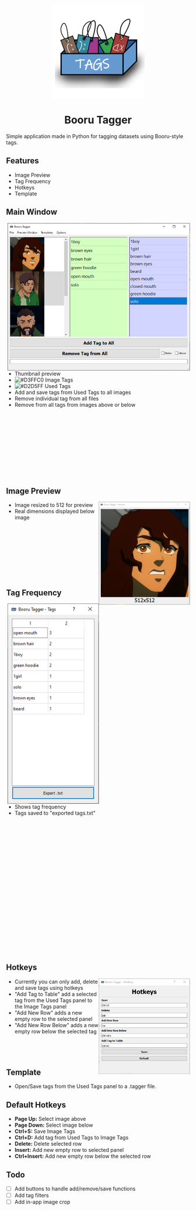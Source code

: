 <p align="center"><img src="assets/icon.png" alt="" /></p>
<h1 align="center">Booru Tagger</h1>

Simple application made in Python for tagging datasets using Booru-style tags.

## Features

- Image Preview
- Tag Frequency
- Hotkeys
- Template

## Main Window

<img src="assets/readme-images/main.png" align="right" width=500px/>

- Thumbnail preview 
- ![#D3FFC0](https://via.placeholder.com/15/D3FFC0/000000?text=+) Image Tags
- ![#D2D5FF](https://via.placeholder.com/15/D2D5FF/000000?text=+) Used Tags
- Add and save tags from Used Tags to all images
- Remove individual tag from all files
- Remove from all tags from images above or below
<p>&nbsp;</p>
<p>&nbsp;</p>
<p>&nbsp;</p>
<p>&nbsp;</p>
<p>&nbsp;</p>
<p>&nbsp;</p>

## Image Preview

<img src="assets/readme-images/image-preview.png" align="right" width=250px/>

- Image resized to 512 for preview
- Real dimensions displayed below image
<p>&nbsp;</p>
<p>&nbsp;</p>
<p>&nbsp;</p>
<p>&nbsp;</p>
<p>&nbsp;</p>


## Tag Frequency

<img src="assets/readme-images/tags.png" align="right" width=250px/>

- Shows tag frequency
- Tags saved to "exported tags.txt"
<p>&nbsp;</p>
<p>&nbsp;</p>
<p>&nbsp;</p>
<p>&nbsp;</p>
<p>&nbsp;</p>
<p>&nbsp;</p>
<p>&nbsp;</p>
<p>&nbsp;</p>
<p>&nbsp;</p>
<p>&nbsp;</p>
<p>&nbsp;</p>
<p>&nbsp;</p>

## Hotkeys

<img src="assets/readme-images/hotkeys.png" align="right" width=250px/>

- Currently you can only add, delete and save tags using hotkeys
- "Add Tag to Table" add a selected tag from the Used Tags panel to the Image Tags panel
- "Add New Row" adds a new empty row to the selected panel
- "Add New Row Below" adds a new empty row below the selected tag
<p>&nbsp;</p>
<p>&nbsp;</p>


## Template

- Open/Save tags from the Used Tags panel to a .tagger file.

## Default Hotkeys

- **Page Up:** Select image above
- **Page Down:** Select image below
- **Ctrl+S:** Save Image Tags
- **Ctrl+D:** Add tag from Used Tags to Image Tags
- **Delete:** Delete selected row
- **Insert:** Add new empty row to selected panel
- **Ctrl+Insert:** Add new empty row below the selected row

## Todo

- [ ] Add buttons to handle add/remove/save functions
- [ ] Add tag filters
- [ ] Add in-app image crop
